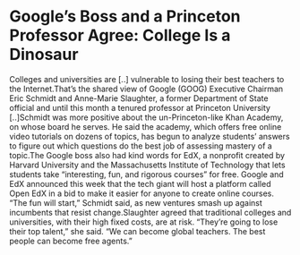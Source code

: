 # Google’s Boss and a Princeton Professor Agree: College Is a Dinosaur

Colleges and universities are [..] vulnerable to losing their best
teachers to the Internet.That’s the shared view of Google (GOOG)
Executive Chairman Eric Schmidt and Anne-Marie Slaughter, a former
Department of State official and until this month a tenured professor
at Princeton University [..]Schmidt was more positive about the
un-Princeton-like Khan Academy, on whose board he serves. He said the
academy, which offers free online video tutorials on dozens of topics,
has begun to analyze students’ answers to figure out which questions
do the best job of assessing mastery of a topic.The Google boss also
had kind words for EdX, a nonprofit created by Harvard University and
the Massachusetts Institute of Technology that lets students take
“interesting, fun, and rigorous courses” for free. Google and EdX
announced this week that the tech giant will host a platform called
Open EdX in a bid to make it easier for anyone to create online
courses. “The fun will start,” Schmidt said, as new ventures smash up
against incumbents that resist change.Slaughter agreed that
traditional colleges and universities, with their high fixed costs,
are at risk. “They’re going to lose their top talent,” she said. “We
can become global teachers. The best people can become free agents.”
















